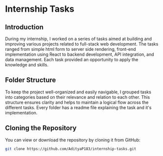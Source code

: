 # Internship Tasks

## Introduction

During my internship, I worked on a series of tasks aimed at building and improving various projects related to full-stack web development. The tasks ranged from simple html form to server side rendering, front-end implementation using React to backend development, API integration, and data management. Each task provided an opportunity to apply the knowledge and skills.

## Folder Structure

To keep the project well-organized and easily navigable, I grouped tasks into categories based on their relevance and relation to each other. This structure ensures clarity and helps to maintain a logical flow across the different tasks.
Every folder has a readme file explaining the task and it's implementation.

## Cloning the Repository

You can view or download the repository by cloning it from GitHub:

```bash
git clone https://github.com/AdityaP183/internship-tasks.git
```
